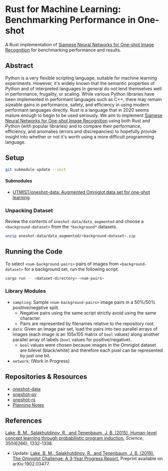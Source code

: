 # Rust for Machine Learning: Benchmarking Performance in One-shot

A Rust implementation of [Siamese Neural Networks for One-shot Image Recognition](https://www.cs.cmu.edu/~rsalakhu/papers/oneshot1.pdf) for benchmarking performance and results.

## Abstract

Python is a very flexible scripting language, suitable for machine learning experiments. However, it's widely known that the semantic properties of Python and of interpreted languages in general do not lend themselves well in performance, frugality, or scaling. While various Python libraries have been implemented in performant languages such as C++, there may remain sizeable gains in performance, safety, and efficiency in using modern performant languages directly. Rust is a language that in 2020 seems mature enough to begin to be used seriously. We aim to implement [Siamese Neural Networks for One-shot Image Recognition](https://www.cs.cmu.edu/~rsalakhu/papers/oneshot1.pdf) using both Rust and Python (with popular libraries) and to compare their performance, efficiency, and anomalies (errors and discrepancies) to hopefully provide insight into whether or not it's worth using a more difficult programming language.

## Setup

```sh
git submodule update --init
```

#### Submodules

- [UTMIST/oneshot-data: Augmented Omniglot data set for one-shot learning](https://github.com/utmist/oneshot-data).

### Unpacking Dataset

Review the contents of `oneshot-data/data_augmented` and choose a `<background-dataset>` from the `*background*` datasets.

```sh
unzip oneshot-data/data_augmented/<background-dataset>.zip
```

## Running the Code

To select `<num-background-pairs>` pairs of images from `<background-dataset>` for a background set, run the following script.

```sh
cargo run -- <dataset-directory> <num-pairs>
```

### Library Modules

- `sampling`: Sample `<num-background-pairs>` image pairs in a 50%/50% positive/negative split.
  - Negative pairs using the same script strictly avoid using the same character.
  - Pairs are represented by filenames relative to the repository root.
- `data`: Given an image pair set, load the pairs into two parallel arrays of images (each image is an 105x105 matrix of `bool` values) along another parallel array of labels (`bool` values for positive/negative).
  - `bool` values were chosen because images in the Omniglot dataset are bilevel (black/white) and therefore each pixel can be represented by just one bit.
- `network`: (Work in Progress)

## Repositories & Resources

- [oneshot-data](https://github.com/utmist/oneshot-data)
- [oneshot-py](https://github.com/utmist/oneshot-py)
- [oneshot-rs](https://github.com/utmist/oneshot-rs)
- [Planning Notes](https://hackmd.io/@utmist/ByKkTiSzw)

## References

[Lake, B. M., Salakhutdinov, R., and Tenenbaum, J. B. (2015). Human-level concept learning through probabilistic program induction.](http://www.sciencemag.org/content/350/6266/1332.short) _Science_, 350(6266), 1332-1338.

- Update: [Lake, B. M., Salakhutdinov, R., and Tenenbaum, J. B. (2019). The Omniglot Challenge: A 3-Year Progress Report.](https://arxiv.org/abs/1902.03477) Preprint available on arXiv:1902.03477.
